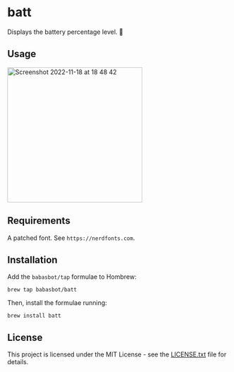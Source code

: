# batt

Displays the battery percentage level. 🔋

## Usage

<img width="306" alt="Screenshot 2022-11-18 at 18 48 42" src="https://user-images.githubusercontent.com/764518/202825433-f039bb2a-f578-462d-ae9c-ad9e84c90834.png">

## Requirements

A patched font. See `https://nerdfonts.com`.

## Installation

Add the `babasbot/tap` formulae to Hombrew:

```
brew tap babasbot/batt
```

Then, install the formulae running:

```
brew install batt
```

## License

This project is licensed under the MIT License - see the [LICENSE.txt](LICENSE.txt) file for details.
